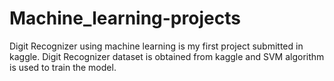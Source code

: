# Machine_learning-projects
Digit Recognizer using machine learning is my first project submitted in kaggle.
Digit Recognizer dataset is obtained from kaggle and SVM algorithm is used to train the model.
